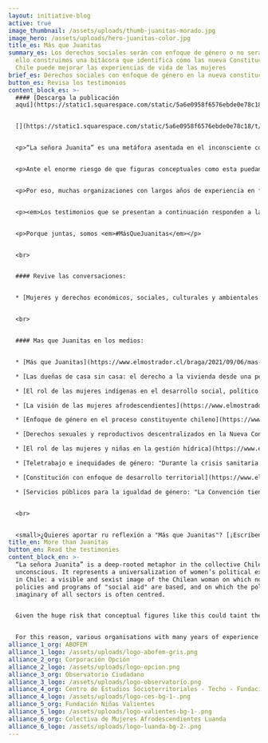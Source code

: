 ```yaml
---
layout: initiative-blog
active: true
image_thumbnail: /assets/uploads/thumb-juanitas-morado.jpg
image_hero: /assets/uploads/hero-juanitas-color.jpg
title_es: Más que Juanitas
summary_es: Los derechos sociales serán con enfoque de género o no serán. Para
  ello construimos una bitácora que identifica cómo las nueva Constitución de
  Chile puede mejorar las experiencias de vida de las mujeres
brief_es: Derechos sociales con enfoque de género en la nueva constitución
button_es: Revisa los testimonios
content_block_es: >-
  #### [Descarga la publicación
  aquí](https://static1.squarespace.com/static/5a6e0958f6576ebde0e78c18/t/61bb25f3f22f076f2f930e19/1639654920501/Mas_Que_Juanitas_vfinal.pdf)


  [](https://static1.squarespace.com/static/5a6e0958f6576ebde0e78c18/t/61bb25f3f22f076f2f930e19/1639654920501/Mas_Que_Juanitas_vfinal.pdf)<br>


  <p>“La señora Juanita” es una metáfora asentada en el inconsciente colectivo chileno. Representa una universalización de la experiencia política femenina en Chile, una imagen externa y machista de la mujer chilena sobre el que se construyen normas, políticas y programas de "ayuda social", y sobre la que muchas veces se centra el imaginario político de todos los sectores.</p>


  <p>Ante el enorme riesgo de que figuras conceptuales como esta puedan teñir el debate constitucional sobre los derechos económicos, sociales, culturales y ambientales (DESCA), abordar este debate desde una perspectiva que integre el enfoque de género, la constitución y los DESCA ofrece una oportunidad y un espacio transformativo para tratar los problemas endémicos de injusticia social y económica que afectan a las mujeres y diversidades en Chile, con miras a la construcción del nuevo texto constitucional.</p>


  <p>Por eso, muchas organizaciones con largos años de experiencia en feminismos o derechos sociales, se han sumado al Distrito Global para compartir relatos de mujeres en Chile, con el objetivo de identificar los elementos clave para transversalizar el enfoque de género en todos los derechos sociales, contribuyendo así a  la transformación de las formas en que se entienden y protegen estos derechos.</p>


  <p><em>Los testimonios que se presentan a continuación responden a la pregunta: ¿Cómo la nueva Constitución puede cambiar las experiencias de vida de las mujeres en Chile?</em></p>


  <p>Porque juntas, somos <em>#MásQueJuanitas</em></p>


  <br>


  #### Revive las conversaciones:


  * [Mujeres y derechos económicos, sociales, culturales y ambientales: Miradas desde la interseccionalidad](https://distritoglobal.org/publicaciones/mujeres-y-desca-miradas-desde-la-interseccionalidad.html)


  <br>


  #### Mas que Juanitas en los medios:


  * [Más que Juanitas](https://www.elmostrador.cl/braga/2021/09/06/mas-que-juanitas/)

  * [Las dueñas de casa sin casa: el derecho a la vivienda desde una perspectiva de género](https://www.elmostrador.cl/braga/2021/09/27/las-duenas-de-casa-sin-casa-el-derecho-a-la-vivienda-desde-una-perspectiva-de-genero/)

  * [El rol de las mujeres indígenas en el desarrollo social, político y cultural de sus pueblos y en la construcción de un nuevo Chile](https://www.elmostrador.cl/braga/2021/10/12/el-rol-de-las-mujeres-indigenas-en-el-desarrollo-social-politico-y-cultural-de-sus-pueblos-y-en-la-construccion-de-un-nuevo-chile/)

  * [La visión de las mujeres afrodescendientes](https://www.elmostrador.cl/braga/2021/10/18/la-vision-de-las-mujeres-afrodescendientes/)

  * [Enfoque de género en el proceso constituyente chileno](https://www.rimisp.org/noticia/enfoque-de-genero-en-el-proceso-constituyente-chileno/)

  * [Derechos sexuales y reproductivos descentralizados en la Nueva Constitución](https://www.elmostrador.cl/braga/2021/11/01/derechos-sexuales-y-reproductivos-descentralizados-en-la-nueva-constitucion/)

  * [El rol de las mujeres y niñas en la gestión hídrica](https://www.elmostrador.cl/braga/2021/11/04/el-rol-de-las-mujeres-y-ninas-en-la-gestion-hidrica/)

  * [Teletrabajo e inequidades de género: "Durante la crisis sanitaria no ha sido voluntario ni gradual, esto ha traído una sobre exigencia a las mujeres"](https://www.elmostrador.cl/braga/2021/11/10/teletrabajo-e-inequidades-de-genero-en-el-contexto-de-la-crisis-sanitaria-no-ha-sido-voluntario-ni-gradual-lo-que-ha-traido-aparejado-una-sobre-exigencia-a-las-mujeres/)

  * [Constitución con enfoque de desarrollo territorial](https://www.elmostrador.cl/braga/2021/12/13/constitucion-con-enfoque-de-desarrollo-territorial/)

  * [Servicios públicos para la igualdad de género: "La Convención tiene la capacidad de transformar las condiciones de vida de las mujeres"](https://www.elmostrador.cl/braga/2022/01/20/servicios-publicos-para-la-igualdad-de-genero-la-convencion-tiene-la-capacidad-de-transformar-las-condiciones-de-vida-de-las-mujeres/)


  <br>


  <small>¿Quieres aportar ru reflexión a "Más que Juanitas"? [¡Escríbenos!](https://www.distritoglobal.org/contacto/)</small>
title_en: More than Juanitas
button_en: Read the testimonies
content_block_en: >-
  “La señora Juanita” is a deep-rooted metaphor in the collective Chilean
  unconscious. It represents a universalization of women’s political experience
  in Chile: a visible and sexist image of the Chilean woman on which norms,
  policies and programs of "social aid" are based, and on which the political
  imaginary of all sectors is often centred.


  Given the huge risk that conceptual figures like this could taint the constitutional debate, addressing this issue from a perspective that integrates gender, the constitution and ESCE offers an opportunity and a transformative space to deal with the endemic problems of social and economic injustice that affect women and a wide range of people in Chile, with a view to creating a constitutional text with a gender focus.


  For this reason, various organisations with many years of experience in feminism or social rights have joined Distrito Global to share stories from Chilean women about how the new Constitution can change their life experiences. With their help, this initiative aims to identify the key elements to making the gender approach universal when it comes to all social rights, to help transform the ways in which these rights are understood and protected.
alliance_1_org: ABOFEM
alliance_1_logo: /assets/uploads/logo-abofem-gris.png
alliance_2_org: Corporación Opción
alliance_2_logo: /assets/uploads/logo-opcion.png
alliance_3_org: Observatorio Ciudadano
alliance_3_logo: /assets/uploads/logo-observatorio.png
alliance_4_org: Centro de Estudios Socioterritoriales - Techo - Fundación Vivienda
alliance_4_logo: /assets/uploads/logo-ces-bg-1-.png
alliance_5_org: Fundación Niñas Valientes
alliance_5_logo: /assets/uploads/logo-valientes-bg-1-.png
alliance_6_org: Colectiva de Mujeres Afrodescendientes Luanda
alliance_6_logo: /assets/uploads/logo-luanda-bg-2-.png
---
```

